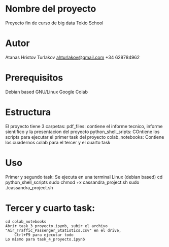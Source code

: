 # Nombre del proyecto
Proyecto fin de curso de big data Tokio School

# Autor
Atanas Hristov Turlakov
ahturlakov@gmail.com
+34 628784962

# Prerequisitos
Debian based GNU/Linux
Google Colab

# Estructura
El proyecto tiene 3 carpetas:
    pdf_files: contiene el informe tecnico, informe sientifico y la presentacion del proyecto
    python_shell_sripts: COntiene los scripts para ejecutar el primer task del proyecto
    colab_notebooks: Contiene los cuadernos colab para el tercer y el cuarto task

# Uso
Primer y segundo task:
    Se ejecuta en una terminal Linux (debian based)
    cd python_shell_scripts
    sudo chmod +x cassandra_project.sh
    sudo ./cassandra_project.sh

# Tercer y cuarto task:
    cd colab_notebooks
    Abrir task_3_proyecto.ipynb, subir el archivo "Air_Traffic_Passenger_Statistics.csv" en el drive,
        Ctrl+F9 para ejecutar todo
    Lo mismo para task_4_proyecto.ipynb
        
